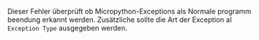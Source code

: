 Dieser Fehler überprüft ob Micropython-Exceptions als Normale programm beendung erkannt werden. Zusätzliche sollte die Art der Exception al `Exception Type` ausgegeben werden. 